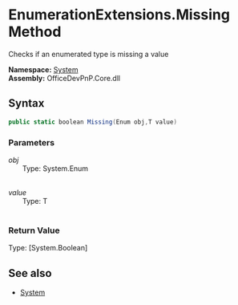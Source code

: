 # EnumerationExtensions.Missing Method  
Checks if an enumerated type is missing a value  

**Namespace:** [System](System.md)  
**Assembly:** OfficeDevPnP.Core.dll  
## Syntax
```C#
public static boolean Missing(Enum obj,T value)
```
### Parameters
*obj*  
&emsp;&emsp;Type: System.Enum  
&emsp;&emsp;  
  
*value*  
&emsp;&emsp;Type: T  
&emsp;&emsp;  
  
### Return Value
Type: [System.Boolean]  

## See also
- [System](System.md)
